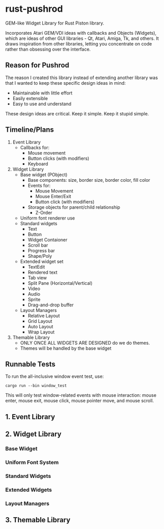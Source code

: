# rust-pushrod

GEM-like Widget Library for Rust Piston library.

Incorporates Atari GEM/VDI ideas with callbacks and Objects (Widgets), which
are ideas of other GUI libraries - Qt, Atari, Amiga, Tk, and others.  It draws
inspiration from other libraries, letting you concentrate on code rather than
obsessing over the interface.

## Reason for Pushrod

The reason I created this library instead of extending another library was that
I wanted to keep these specific design ideas in mind:

- Maintainable with little effort
- Easily extensible
- Easy to use and understand

These design ideas are critical.  Keep it simple.  Keep it stupid simple.

## Timeline/Plans

1. Event Library
   - Callbacks for:
       - Mouse movement
       - Button clicks (with modifiers)
       - Keyboard
2. Widget Library
   - Base widget (PObject)
       - Base components: size, border size, border color, fill color
       - Events for:
           - Mouse Movement
           - Mouse Enter/Exit
           - Button click (with modifiers)
       - Storage objects for parent/child relationship
           - Z-Order
   - Uniform font renderer use
   - Standard widgets
       - Text
       - Button
       - Widget Contaioner
       - Scroll bar
       - Progress bar
       - Shape/Poly
   - Extended widget set
       - TextEdit
       - Rendered text
       - Tab view
       - Split Pane (Horizontal/Vertical)
       - Video
       - Audio
       - Sprite
       - Drag-and-drop buffer
   - Layout Managers
       - Relative Layout
       - Grid Layout
       - Auto Layout
       - Wrap Layout
3. Themable Library
   - ONLY ONCE ALL WIDGETS ARE DESIGNED do we do themes.
   - Themes will be handled by the base widget

## Runnable Tests

To run the all-inclusive window event test, use:

```
cargo run --bin window_test
```

This will only test window-related events with mouse interaction: mouse enter, mouse exit, mouse click, mouse
pointer move, and mouse scroll.

## 1. Event Library

## 2. Widget Library

### Base Widget

### Uniform Font System

### Standard Widgets

### Extended Widgets

### Layout Managers

## 3. Themable Library


